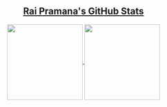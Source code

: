 <a align="center" href="https://github.com/rai-pramana">
  <h2 align="center">Rai Pramana's GitHub Stats</h2>
  <div align=center>
    <img height=175 align="center" src="https://github-readme-stats-eight-theta.vercel.app/api?username=rai-pramana&show_icons=true&theme=great-gatsby&bg_color=00000000&include_all_commits=true&count_private=true&hide_title=true"/>
    <img height=175 align="center" src="https://github-readme-stats-eight-theta.vercel.app/api/top-langs/?username=rai-pramana&layout=compact&langs_count=8&theme=great-gatsby&bg_color=00000000"/>
  </div>
</a>
